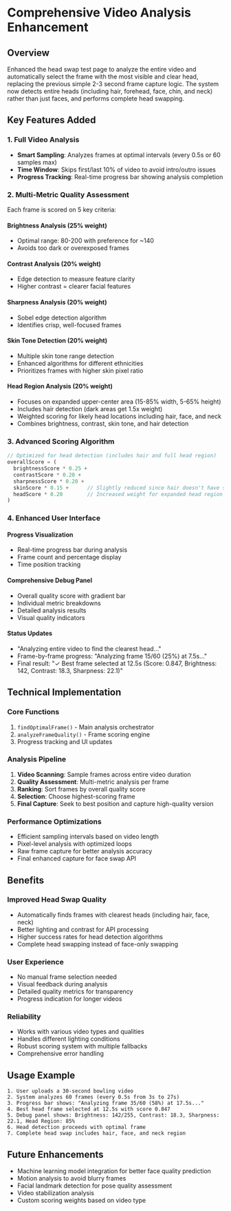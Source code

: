 # Comprehensive Video Analysis Enhancement

## Overview
Enhanced the head swap test page to analyze the entire video and automatically select the frame with the most visible and clear head, replacing the previous simple 2-3 second frame capture logic. The system now detects entire heads (including hair, forehead, face, chin, and neck) rather than just faces, and performs complete head swapping.

## Key Features Added

### 1. **Full Video Analysis**
- **Smart Sampling**: Analyzes frames at optimal intervals (every 0.5s or 60 samples max)
- **Time Window**: Skips first/last 10% of video to avoid intro/outro issues
- **Progress Tracking**: Real-time progress bar showing analysis completion

### 2. **Multi-Metric Quality Assessment**
Each frame is scored on 5 key criteria:

#### **Brightness Analysis (25% weight)**
- Optimal range: 80-200 with preference for ~140
- Avoids too dark or overexposed frames

#### **Contrast Analysis (20% weight)**
- Edge detection to measure feature clarity
- Higher contrast = clearer facial features

#### **Sharpness Analysis (20% weight)**
- Sobel edge detection algorithm
- Identifies crisp, well-focused frames

#### **Skin Tone Detection (20% weight)**
- Multiple skin tone range detection
- Enhanced algorithms for different ethnicities
- Prioritizes frames with higher skin pixel ratio

#### **Head Region Analysis (20% weight)**
- Focuses on expanded upper-center area (15-85% width, 5-65% height)
- Includes hair detection (dark areas get 1.5x weight)
- Weighted scoring for likely head locations including hair, face, and neck
- Combines brightness, contrast, skin tone, and hair detection

### 3. **Advanced Scoring Algorithm**
```typescript
// Optimized for head detection (includes hair and full head region)
overallScore = (
  brightnessScore * 0.25 +
  contrastScore * 0.20 +
  sharpnessScore * 0.20 +
  skinScore * 0.15 +      // Slightly reduced since hair doesn't have skin tone
  headScore * 0.20        // Increased weight for expanded head region analysis
)
```

### 4. **Enhanced User Interface**

#### **Progress Visualization**
- Real-time progress bar during analysis
- Frame count and percentage display
- Time position tracking

#### **Comprehensive Debug Panel**
- Overall quality score with gradient bar
- Individual metric breakdowns
- Detailed analysis results
- Visual quality indicators

#### **Status Updates**
- "Analyzing entire video to find the clearest head..."
- Frame-by-frame progress: "Analyzing frame 15/60 (25%) at 7.5s..."
- Final result: "✓ Best frame selected at 12.5s (Score: 0.847, Brightness: 142, Contrast: 18.3, Sharpness: 22.1)"

## Technical Implementation

### **Core Functions**
1. `findOptimalFrame()` - Main analysis orchestrator
2. `analyzeFrameQuality()` - Frame scoring engine
3. Progress tracking and UI updates

### **Analysis Pipeline**
1. **Video Scanning**: Sample frames across entire video duration
2. **Quality Assessment**: Multi-metric analysis per frame
3. **Ranking**: Sort frames by overall quality score
4. **Selection**: Choose highest-scoring frame
5. **Final Capture**: Seek to best position and capture high-quality version

### **Performance Optimizations**
- Efficient sampling intervals based on video length
- Pixel-level analysis with optimized loops
- Raw frame capture for better analysis accuracy
- Final enhanced capture for face swap API

## Benefits

### **Improved Head Swap Quality**
- Automatically finds frames with clearest heads (including hair, face, neck)
- Better lighting and contrast for API processing
- Higher success rates for head detection algorithms
- Complete head swapping instead of face-only swapping

### **User Experience**
- No manual frame selection needed
- Visual feedback during analysis
- Detailed quality metrics for transparency
- Progress indication for longer videos

### **Reliability**
- Works with various video types and qualities
- Handles different lighting conditions
- Robust scoring system with multiple fallbacks
- Comprehensive error handling

## Usage Example

```
1. User uploads a 30-second bowling video
2. System analyzes 60 frames (every 0.5s from 3s to 27s)
3. Progress bar shows: "Analyzing frame 35/60 (58%) at 17.5s..."
4. Best head frame selected at 12.5s with score 0.847
5. Debug panel shows: Brightness: 142/255, Contrast: 18.3, Sharpness: 22.1, Head Region: 85%
6. Head detection proceeds with optimal frame
7. Complete head swap includes hair, face, and neck region
```

## Future Enhancements
- Machine learning model integration for better face quality prediction
- Motion analysis to avoid blurry frames
- Facial landmark detection for pose quality assessment
- Video stabilization analysis
- Custom scoring weights based on video type